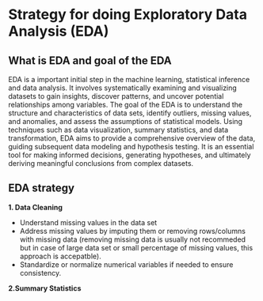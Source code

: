 # Strategy for doing Exploratory Data Analysis (EDA)

## What is EDA and goal of the EDA

EDA is a important initial step in the machine learning, statistical inference and data analysis. It involves systematically examining and visualizing datasets to gain insights, discover patterns, and uncover potential relationships among variables. The goal of the EDA is to understand the structure and characteristics of data sets, identify outliers, missing values, and anomalies, and assess the assumptions of statistical models. Using techniques such as data visualization, summary statistics, and data transformation, EDA aims to provide a comprehensive overview of the data, guiding subsequent data modeling and hypothesis testing. It is an essential tool for making informed decisions, generating hypotheses, and ultimately deriving meaningful conclusions from complex datasets.

## EDA strategy

**1. Data Cleaning**


  - Understand missing values in the data set
  - Address missing values by imputing them or removing rows/columns with missing data (removing missing data is usually not recommeded but in case of large data set or small percentage of missing values, this approach is accepatble).
  - Standardize or normalize numerical variables if needed to ensure consistency.

**2.Summary Statistics**
